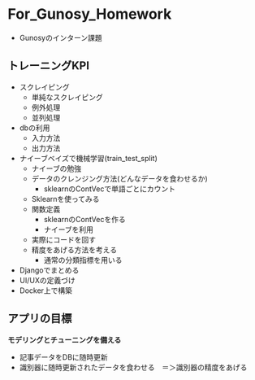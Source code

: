 # For_Gunosy_Homework
- Gunosyのインターン課題
## トレーニングKPI
- スクレイピング
  - 単純なスクレイピング
  - 例外処理
  - 並列処理
- dbの利用
  - 入力方法
  - 出力方法
- ナイーブベイズで機械学習(train_test_split)
  - ナイーブの勉強
  - データのクレンジング方法(どんなデータを食わせるか)
    - sklearnのContVecで単語ごとにカウント
  - Sklearnを使ってみる
  - 関数定義
    - sklearnのContVecを作る
    - ナイーブを利用
  - 実際にコードを回す
  - 精度をあげる方法を考える
    - 通常の分類指標を用いる
- Djangoでまとめる
- UI/UXの定義づけ
- Docker上で構築

## アプリの目標
**モデリングとチューニングを備える**
- 記事データをDBに随時更新
- 識別器に随時更新されたデータを食わせる　＝＞識別器の精度をあげる
